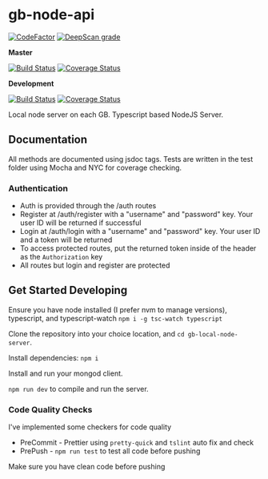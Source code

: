 # gb-node-api

[![CodeFactor](https://www.codefactor.io/repository/github/garbagebytes/gb-node-api/badge)](https://www.codefactor.io/repository/github/garbagebytes/gb-node-api)
[![DeepScan grade](https://deepscan.io/api/teams/6561/projects/8572/branches/105540/badge/grade.svg)](https://deepscan.io/dashboard#view=project&tid=6561&pid=8572&bid=105540)

**Master**

[![Build Status](https://travis-ci.org/GarbageBytes/gb-node-api.svg?branch=master)](https://travis-ci.org/GarbageBytes/gb-node-api)
[![Coverage Status](https://coveralls.io/repos/github/GarbageBytes/gb-local-node-server/badge.svg?branch=master)](https://coveralls.io/github/GarbageBytes/gb-local-node-server?branch=master)

**Development**

[![Build Status](https://travis-ci.org/GarbageBytes/gb-node-api.svg?branch=development)](https://travis-ci.org/GarbageBytes/gb-node-api)
[![Coverage Status](https://coveralls.io/repos/github/GarbageBytes/gb-local-node-server/badge.svg?branch=development)](https://coveralls.io/github/GarbageBytes/gb-local-node-server?branch=development)

Local node server on each GB. Typescript based NodeJS Server.

## Documentation

All methods are documented using jsdoc tags. Tests are written in the test folder using Mocha and NYC for coverage checking.

### Authentication

- Auth is provided through the /auth routes
- Register at /auth/register with a "username" and "password" key. Your user ID will be returned if successful
- Login at /auth/login with a "username" and "password" key. Your user ID and a token will be returned
- To access protected routes, put the returned token inside of the header as the `Authorization` key
- All routes but login and register are protected

## Get Started Developing

Ensure you have node installed (I prefer nvm to manage versions), typescript, and typescript-watch `npm i -g tsc-watch typescript`

Clone the repository into your choice location, and `cd gb-local-node-server`.

Install dependencies: `npm i`

Install and run your mongod client.

`npm run dev` to compile and run the server.

### Code Quality Checks

I've implemented some checkers for code quality

- PreCommit - Prettier using `pretty-quick` and `tslint` auto fix and check
- PrePush - `npm run test` to test all code before pushing

Make sure you have clean code before pushing

